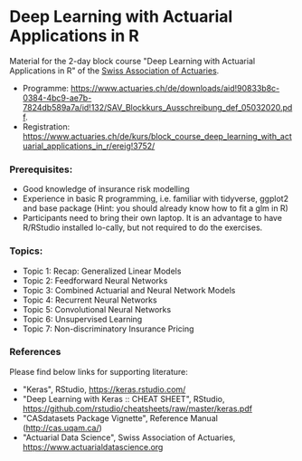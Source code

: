 # Deep Learning with Actuarial Applications in R
Material for the 2-day block course "Deep Learning with Actuarial Applications in R" of the [Swiss Association of Actuaries](www.actuaries.ch).
- Programme: https://www.actuaries.ch/de/downloads/aid!90833b8c-0384-4bc9-ae7b-7824db589a7a/id!132/SAV_Blockkurs_Ausschreibung_def_05032020.pdf.
- Registration: https://www.actuaries.ch/de/kurs/block_course_deep_learning_with_actuarial_applications_in_r/ereig!3752/


### Prerequisites:
- Good knowledge of insurance risk modelling
- Experience in basic R programming, i.e. familiar with tidyverse, ggplot2 and base package (Hint: you should already know how to fit a glm in R)
- Participants need to bring their own laptop. It is an advantage to have R/RStudio installed lo-cally, but not required to do the exercises.

### Topics:
- Topic 1: Recap: Generalized Linear Models
- Topic 2: Feedforward Neural Networks
- Topic 3: Combined Actuarial and Neural Network Models
- Topic 4: Recurrent Neural Networks
- Topic 5: Convolutional Neural Networks
- Topic 6: Unsupervised Learning
- Topic 7: Non-discriminatory Insurance Pricing

### References
Please find below links for supporting literature:
- "Keras", RStudio, https://keras.rstudio.com/
- "Deep Learning with Keras :: CHEAT SHEET", RStudio, https://github.com/rstudio/cheatsheets/raw/master/keras.pdf
- "CASdatasets Package Vignette", Reference Manual (http://cas.uqam.ca/)
- "Actuarial Data Science", Swiss Association of Actuaries, https://www.actuarialdatascience.org
